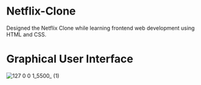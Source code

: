 # Netflix-Clone
Designed the Netflix Clone while learning frontend web development using HTML and CSS.

# Graphical User Interface 

![127 0 0 1_5500_ (1)](https://github.com/user-attachments/assets/c7a5e0f9-6a87-452c-a140-ba31b49a447d)
